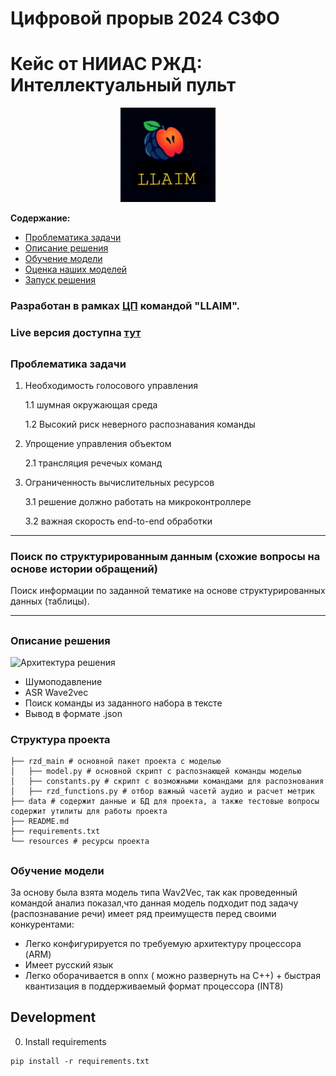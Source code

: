 # Цифровой прорыв 2024 СЗФО
# Кейс от НИИАС РЖД: Интеллектуальный пульт
<a name="readme-top"></a>
<p align="center">  
<img width="30%" src="./images/photo_2024-10-06_07-08-13.jpg" alt="banner">
</p>
  <p align="center">
    <!--<h1 align="center">LLAIM</h1>-->
  </p>
  <p align="center">
    <p></p>
    <!-- <p><strong>Интеллектуальный пульт составителя.</strong></p> -->

  </p>
</div>

**Содержание:**
- [Проблематика задачи](#title1)
- [Описание решения](#title2)
- [Обучение модели](#title3)
- [Оценка наших моделей](#title4)
- [Запуск решения](#title5)

### Разработан в рамках [ЦП](https://hacks-ai.ru/events/1077380) командой "LLAIM".

### Live версия доступна [тут](https://t.me/rosatom_support_bot)

## <h3 align="start"><a id="title1">Проблематика задачи</a></h3>  
1. Необходимость голосового управления
   
   1.1 шумная окружающая среда
   
   1.2 Высокий риск неверного распознавания команды
   
3. Упрощение управления объектом
   
   2.1 трансляция речечых команд
   
4. Ограниченность вычислительных ресурсов
   
    3.1 решение должно работать на микроконтроллере
   
    3.2 важная скорость end-to-end обработки 
----

### Поиск по структурированным данным (схожие вопросы на основе истории обращений)


Поиск информации по заданной тематике на основе структурированных данных (таблицы).

----

## <h3 align="start"><a id="title2">Описание решения</a></h3>

<img src="./resources/photo_2024-06-16_08-42-59.jpg" alt="Архитектура решения" width="700"/>

* Шумоподавление 
* ASR Wave2vec
* Поиск команды из заданного набора в тексте
* Вывод в формате .json
 
### Структура проекта

```
├── rzd_main # основной пакет проекта с моделью
│   ├── model.py # основной скрипт с распознающей команды моделью
│   ├── constants.py # скрипт с возможными командами для распознования
│   ├── rzd_functions.py # отбор важный часетй аудио и расчет метрик
├── data # содержит данные и БД для проекта, а также тестовые вопросы содержит утилиты для работы проекта
├── README.md
├── requirements.txt
└── resources # ресурсы проекта
```

## <h3 align="start"><a id="title3">Обучение модели</a></h3> 



За основу была взята модель типа Wav2Vec, так как проведенный командой анализ показал,что данная модель подходит под задачу (распознавание речи) имеет ряд преимуществ перед своими конкурентами:
+ Легко конфигурируется по требуемую архитектуру процессора (ARM)
+ Имеет русский язык
+ Легко оборачивается в onnx ( можно развернуть на C++) + быстрая квантизация
в поддерживаемый формат процессора (INT8)

## Development

0. Install requirements

```
pip install -r requirements.txt
```
